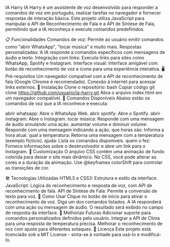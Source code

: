 IA Harry
IA Harry é um assistente de voz desenvolvido para responder a comandos de voz em português, realizar tarefas no navegador e fornecer respostas de interação básica. Este projeto utiliza JavaScript para manipular a API de Reconhecimento de Fala e a API de Síntese de Fala, permitindo que a IA reconheça e execute comandos predefinidos.

📋 Funcionalidades
Comandos de voz: Permite ao usuário emitir comandos como "abrir WhatsApp", "tocar música" e muito mais.
Respostas personalizadas: A IA responde a comandos específicos com mensagens de áudio e texto.
Integração com links: Executa links para sites como WhatsApp, Spotify e Instagram.
Interface visual: Interface amigável com botão de reconhecimento de voz e ícone para uma experiência interativa.
🖥️ Pré-requisitos
Um navegador compatível com a API de reconhecimento de fala (Google Chrome é recomendado).
Conexão à internet para acessar links externos.
🚀 Instalação
Clone o repositório:
bash
Copiar código
git clone https://github.com/usuario/ia-harry.git
Abra o arquivo index.html em um navegador compatível.
📜 Comandos Disponíveis
Abaixo estão os comandos de voz que a IA reconhece e executa:

abrir whatsapp: Abre o WhatsApp Web.
abrir spotify: Abre o Spotify.
abrir instagram: Abre o Instagram.
tocar música: Responde com uma mensagem de áudio simulando uma ação.
aumentar volume e diminuir volume: Responde com uma mensagem indicando a ação.
que horas são: Informa a hora atual.
qual a temperatura: Retorna uma mensagem com a temperatura (exemplo fictício).
ajuda: Lista os comandos disponíveis.
quem o fez: Fornece informações sobre o desenvolvedor e abre um link para o Instagram.
🎨 Customização
O arquivo CSS contém uma animação de fundo colorida para deixar o site mais dinâmico. No CSS, você pode alterar as cores e a duração da animação. Use @keyframes colorShift para controlar as transições de cor.

🛠️ Tecnologias Utilizadas
HTML5 e CSS3: Estrutura e estilo da interface.
JavaScript: Lógica do reconhecimento e resposta de voz, com API de reconhecimento de fala.
API de Síntese de Fala: Permite a conversão de texto para voz.
🤖 Como Usar
Clique no botão de início para ativar o reconhecimento de voz.
Diga um dos comandos listados. A IA responderá com uma ação ou mensagem de áudio.
O resultado será exibido no campo de resposta da interface.
🚧 Melhorias Futuras
Adicionar suporte para comandos personalizados definidos pelo usuário.
Integrar a API de Clima para uma resposta de temperatura precisa.
Melhorar o reconhecimento de voz com ajuste para diferentes sotaques.
📄 Licença
Este projeto está licenciado sob a MIT License - sinta-se à vontade para usá-lo e modificá-lo.
